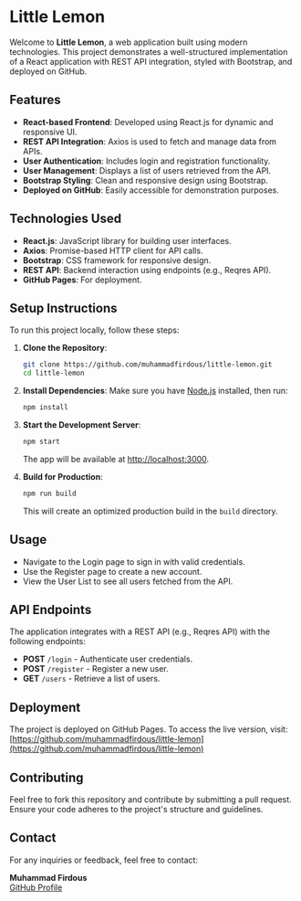 # Little Lemon

Welcome to **Little Lemon**, a web application built using modern technologies. This project demonstrates a well-structured implementation of a React application with REST API integration, styled with Bootstrap, and deployed on GitHub.

## Features

- **React-based Frontend**: Developed using React.js for dynamic and responsive UI.
- **REST API Integration**: Axios is used to fetch and manage data from APIs.
- **User Authentication**: Includes login and registration functionality.
- **User Management**: Displays a list of users retrieved from the API.
- **Bootstrap Styling**: Clean and responsive design using Bootstrap.
- **Deployed on GitHub**: Easily accessible for demonstration purposes.

## Technologies Used

- **React.js**: JavaScript library for building user interfaces.
- **Axios**: Promise-based HTTP client for API calls.
- **Bootstrap**: CSS framework for responsive design.
- **REST API**: Backend interaction using endpoints (e.g., Reqres API).
- **GitHub Pages**: For deployment.


## Setup Instructions

To run this project locally, follow these steps:

1. **Clone the Repository**:
   ```bash
   git clone https://github.com/muhammadfirdous/little-lemon.git
   cd little-lemon
   ```

2. **Install Dependencies**:
   Make sure you have [Node.js](https://nodejs.org/) installed, then run:
   ```bash
   npm install
   ```

3. **Start the Development Server**:
   ```bash
   npm start
   ```
   The app will be available at [http://localhost:3000](http://localhost:3000).

4. **Build for Production**:
   ```bash
   npm run build
   ```
   This will create an optimized production build in the `build` directory.

## Usage

- Navigate to the Login page to sign in with valid credentials.
- Use the Register page to create a new account.
- View the User List to see all users fetched from the API.

## API Endpoints

The application integrates with a REST API (e.g., Reqres API) with the following endpoints:

- **POST** `/login` - Authenticate user credentials.
- **POST** `/register` - Register a new user.
- **GET** `/users` - Retrieve a list of users.

## Deployment

The project is deployed on GitHub Pages. To access the live version, visit:
[https://github.com/muhammadfirdous/little-lemon](https://github.com/muhammadfirdous/little-lemon)

## Contributing

Feel free to fork this repository and contribute by submitting a pull request. Ensure your code adheres to the project's structure and guidelines.


## Contact

For any inquiries or feedback, feel free to contact:

**Muhammad Firdous**  
[GitHub Profile](https://github.com/muhammadfirdous)
